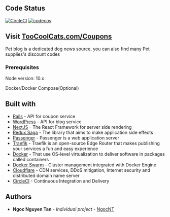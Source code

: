 ## Code Status

[![CircleCI](https://circleci.com/gh/tanngoc93/CouponFrontend.svg?style=shield)](https://circleci.com/gh/tanngoc93/CouponFrontend/tree/master) [![codecov](https://codecov.io/gh/tanngoc93/CouponFrontend/branch/master/graph/badge.svg)](https://codecov.io/gh/tanngoc93/CouponFrontend)

## Visit [TooCoolCats.com/Coupons](https://toocoolcats.com/coupons/)

Pet blog is a dedicated dog news source, you can also find many Pet supplies's discount codes

### Prerequisites

Node version: 10.x

Docker/Docker Compose(Optional)

## Built with

* [Rails](https://rubyonrails.org/) - API for coupon service
* [WordPress](https://wordpress.org/) - API for blog service
* [NextJS](https://nextjs.org/) - The React Framework for server side rendering
* [Redux Saga](https://redux-saga.js.org/) - The library that aims to make application side effects
* [Passenger](https://www.phusionpassenger.com/) - Passenger is a web application server
* [Traefik](https://containo.us/traefik/) - Traefik is an open-source Edge Router that makes publishing your services a fun and easy experience
* [Docker](https://docs.docker.com/) - That use OS-level virtualization to deliver software in packages called containers
* [Docker Swarm](https://docs.docker.com/engine/swarm/) - Cluster management integrated with Docker Engine
* [Cloudflare](https://www.cloudflare.com/) - CDN services, DDoS mitigation, Internet security and distributed domain name server
* [CircleCI](https://circleci.com/) - Continuous Integration and Delivery

## Authors

* **Ngoc Nguyen Tan** - *Individual project* - [NgocNT](https://github.com/tanngoc93)
